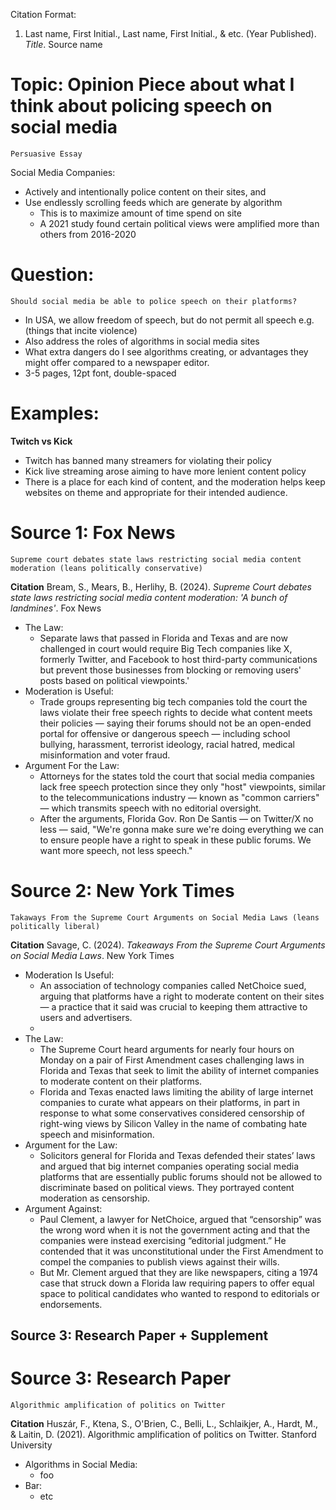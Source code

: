 Citation Format:
1. Last name, First Initial., Last name, First Initial., & etc. (Year Published). _Title_. Source name
# Topic: Opinion Piece about what I think about policing speech on social media
	Persuasive Essay
Social Media Companies:
- Actively and intentionally police content on their sites, and
- Use endlessly scrolling feeds which are generate by algorithm
	- This is to maximize amount of time spend on site
	- A 2021 study found certain political views were amplified more than others from 2016-2020




# Question:
	Should social media be able to police speech on their platforms?
- In USA, we allow freedom of speech, but do not permit all speech e.g. (things that incite violence)
- Also address the roles of algorithms in social media sites
- What extra dangers do I see algorithms creating, or advantages they might offer compared to a newspaper editor.
- 3-5 pages, 12pt font, double-spaced
# Examples:

__Twitch vs Kick__
- Twitch has banned many streamers for violating their policy
- Kick live streaming arose aiming to have more lenient content policy
- There is a place for each kind of content, and the moderation helps keep websites on theme and appropriate for their intended audience. 
# Source 1: Fox News
	Supreme court debates state laws restricting social media content moderation (leans politically conservative)
	
__Citation__
Bream, S., Mears, B., Herlihy, B. (2024). _Supreme Court debates state laws restricting social media content moderation: 'A bunch of landmines'_. Fox News

- The Law:
	- Separate laws that passed in Florida and Texas and are now challenged in court would require Big Tech companies like X, formerly Twitter, and Facebook to host third-party communications but prevent those businesses from blocking or removing users' posts based on political viewpoints.'
- Moderation is Useful:
	- Trade groups representing big tech companies told the court the laws violate their free speech rights to decide what content meets their policies — saying their forums should not be an open-ended portal for offensive or dangerous speech — including school bullying, harassment, terrorist ideology, racial hatred, medical misinformation and voter fraud.
- Argument For the Law:
	- Attorneys for the states told the court that social media companies lack free speech protection since they only "host" viewpoints, similar to the telecommunications industry — known as "common carriers" — which transmits speech with no editorial oversight.
	- After the arguments, Florida Gov. Ron De Santis — on Twitter/X no less — said, "We're gonna make sure we're doing everything we can to ensure people have a right to speak in these public forums. We want more speech, not less speech."
# Source 2: New York Times
	Takaways From the Supreme Court Arguments on Social Media Laws (leans politically liberal)

__Citation__ 
Savage, C. (2024). _Takeaways From the Supreme Court Arguments on Social Media Laws_. New York Times

- Moderation Is Useful:
	- An association of technology companies called NetChoice sued, arguing that platforms have a right to moderate content on their sites — a practice that it said was crucial to keeping them attractive to users and advertisers.
	- 
- The Law: 
	- The Supreme Court heard arguments for nearly four hours on Monday on a pair of First Amendment cases challenging laws in Florida and Texas that seek to limit the ability of internet companies to moderate content on their platforms.
	- Florida and Texas enacted laws limiting the ability of large internet companies to curate what appears on their platforms, in part in response to what some conservatives considered censorship of right-wing views by Silicon Valley in the name of combating hate speech and misinformation.
- Argument for the Law:
	- Solicitors general for Florida and Texas defended their states’ laws and argued that big internet companies operating social media platforms that are essentially public forums should not be allowed to discriminate based on political views. They portrayed content moderation as censorship.
- Argument Against:
	- Paul Clement, a lawyer for NetChoice, argued that “censorship” was the wrong word when it is not the government acting and that the companies were instead exercising “editorial judgment.” He contended that it was unconstitutional under the First Amendment to compel the companies to publish views against their wills.
	- But Mr. Clement argued that they are like newspapers, citing a 1974 case that struck down a Florida law requiring papers to offer equal space to political candidates who wanted to respond to editorials or endorsements.
## Source 3: Research Paper + Supplement

# Source 3: Research Paper
	Algorithmic amplification of politics on Twitter
__Citation__
Huszár, F., Ktena, S., O'Brien, C., Belli, L., Schlaikjer, A., Hardt, M., & Laitin, D. (2021). 	Algorithmic amplification of politics on Twitter. Stanford University


- Algorithms in Social Media:
	- foo
- Bar:
	- etc